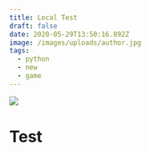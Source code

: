 ```yaml
---
title: Local Test
draft: false
date: 2020-05-29T13:50:16.892Z
image: /images/uploads/author.jpg
tags:
  - python
  - new
  - game
---
```

![](/images/uploads/maxresdefault.jpg)

# Test